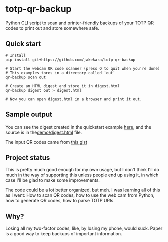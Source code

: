 # totp-qr-backup

Python CLI script to scan and printer-friendly backups of your TOTP QR codes to print out and store somewhere safe.

## Quick start

```shell
# Install
pip install git+https://github.com/jakekara/totp-qr-backup

# Start the webcam QR code scanner (press Q to quit when you're done)
# This examples tores in a directory called `out`
qr-backup scan out

# Create an HTML digest and store it in digest.html
qr-backup digest out > digest.html

# Now you can open digest.html in a browser and print it out.
```

## Sample output

You can see the digest created in the quickstart example [here](https://htmlpreview.github.io/?https://github.com/jakekara/totp-qr-backup/blob/main/demo/digest.html), and the source is in the[demo/digest.html](demo/digest.html) file.

The input QR codes came from [this gist](https://gist.github.com/kcramer/c6148fb906e116d84e4bde7b2ab56992) 

## Project status

This is pretty much good enough for my own usage, but I don't think I'll do much in the way of supporting this unless people end up using it, in which case I'll be glad to make some improvements.

The code could be a lot better organized, but meh. I was learning all of this as I went: How to scan QR codes, how to use the web cam from Python, how to generate QR codes, how to parse TOTP URIs.

## Why?

Losing all my two-factor codes, like, by losing my phone, would suck. Paper is a good way to keep backups of important information.